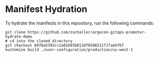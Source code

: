 # Manifest Hydration

To hydrate the manifests in this repository, run the following commands:

```shell
git clone https://github.com/zachaller/argocon-gitops-promoter-hydrate-demo
# cd into the cloned directory
git checkout 6978a5392cc2a01b93b813df8586511f1faebf67
kustomize build ./user-configuration/production/us-west-1
```
